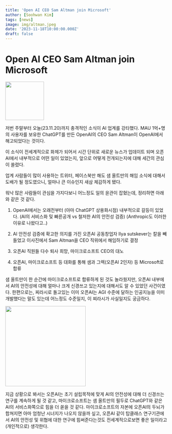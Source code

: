 ```yaml
---
title: 'Open AI CEO Sam Altman join Microsoft'
author: [Soohwan Kim]
tags: [news]
image: img/altman.jpeg
date: '2023-11-18T10:00:00.000Z'
draft: false
---
```


# Open AI CEO Sam Altman join Microsoft
  
<img src="https://github.com/sooftware/sooftware.io/assets/42150335/04cfd1e2-af0a-4955-afd7-9efd8b5369db" height=120>

저번 주말부터 오늘(23.11.20)까지 충격적인 소식이 AI 업계를 강타했다. MAU 1억+명의 사용자를 보유한 ChatGPT를 만든 OpenAI의 CEO Sam Altman이 OpenAI에서 해고되었다는 것이다.
  
이 소식이 전세계적으로 화제가 되어서 시간 단위로 새로운 뉴스가 업데이트 되며 오픈 AI에서 내부적으로 어떤 일이 있었는지, 앞으로 어떻게 전개되는지에 대해 세간의 관심이 쏠렸다.  
  
업계 사람들이 많이 사용하는 트위터, 페이스북만 해도 샘 올트만의 해임 소식에 대해서 도배가 될 정도였으니, 얼마나 큰 이슈인지 새삼 체감하게 됐다.  
  
워낙 많은 사람들이 관심을 가지다보니 어느정도 일의 윤관이 잡혔는데, 정리하면 아래와 같은 것 같다.  
  
1. OpenAI에서는 오래전부터 (아마 ChatGPT 상용화시점) 내부적으로 갈등이 있었다. (AI의 서비스화 및 빠른공개 vs 철저한 AI의 안전성 검증) (Anthropic도 이러한 이유로 나왔다고..)

2. AI 안전성 검증에 확고한 의지를 가진 오픈AI 공동창업자 Ilya sutskever는 칼을 빼들었고 이사진에서 Sam Altman을 CEO 직위에서 해임하기로 결정

3. 오픈AI 직원들 다수 퇴사 희망, 마이크로소프트 CEO의 대노

4. 오픈AI, 마이크로소프트 등 대화를 통해 샘과 그렉(오픈AI 2인자) 등 Microsoft로 합류
  
샘 올트만이 한 순간에 마이크로소프트로 합류하게 된 것도 놀라웠지만, 오픈AI 내부에서 AI의 안전성에 대해 얼마나 크게 신경쓰고 있는지에 대해서도 알 수 있었던 사건이였다. 한편으로는, 찌라시로 돌고있는 이미 오픈AI는 AGI 수준에 달하는 인공지능을 이미 개발했다는 말도 있는데 어느정도 수준일지, 이 찌라시가 사실일지도 궁금하다.  
  
<img src="https://github.com/sooftware/sooftware.io/assets/42150335/0a60849b-6bde-4bb9-9cb5-8ab129fe22f8" height=250>

지금 상황으로 봐서는 오픈AI는 초기 설립목적에 맞게 AI의 안전성에 대해 더 신경쓰는 연구를 계속하게 될 것 같고, 마이크로소프트는 샘 올트만의 필두로 ChatGPT와 같은 AI의 서비스화쪽으로 힘을 더 쏟을 것 같다. 마이크로소프트의 자본에 오픈AI의 두뇌가 합쳐지면 아마 엄청난 시너지가 나오지 않을까 싶고, 오픈AI 같이 탑클래스 연구기관에서 AI의 안전성 및 위협에 대한 연구에 힘써준다는것도 전세계적으로보면 좋은 일이라고 (개인적으로) 생각한다.  
  
